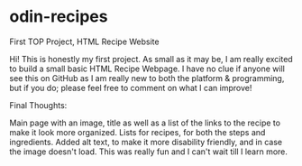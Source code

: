 # odin-recipes
First TOP Project, HTML Recipe Website

Hi! This is honestly my first project. As small as it may be, I am really excited to build a small basic HTML Recipe Webpage. I have no clue if anyone will see this on GitHub as I am really new to both the platform & programming, but if you do; please feel free to comment on what I can improve!

Final Thoughts:

Main page with an image, title as well as a list of the links to the recipe to make it look more organized.
Lists for recipes, for both the steps and ingredients.
Added alt text, to make it more disability friendly, and in case the image doesn't load.
This was really fun and I can't wait till I learn more.